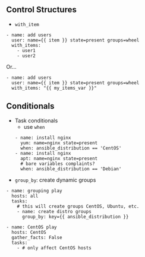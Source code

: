 Control Structures
------------------
- `with_item`
```
- name: add users
  user: name={{ item }} state=present groups=wheel
  with_items:
    - user1
    - user2
```
Or...
```
- name: add users
  user: name={{ item }} state=present groups=wheel
  with_items: "{{ my_items_var }}"
```


Conditionals
------------
- Task conditionals
    - use `when`
    ```
    - name: install nginx
      yum: name=nginx state=present
      when: ansible_distribution == 'CentOS'
    - name: install nginx
      apt: name=nginx state=present
      # bare variables complaints?
      when: ansible_distribution == 'Debian'
- `group_by`: create dynamic groups
```
- name: grouping play
  hosts: all
  tasks:
    # this will create groups CentOS, Ubuntu, etc.
    - name: create distro groups
      group_by: key={{ ansible_distribution }}

- name: CentOS play
  hosts: CentOS
  gather_facts: False
  tasks:
    - # only affect CentOS hosts
```
